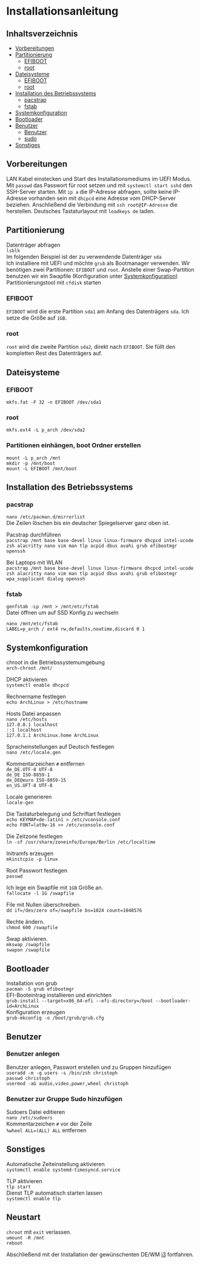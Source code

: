 # Installationsanleitung

## Inhaltsverzeichnis

* [Vorbereitungen](#Vorbereitungen)
* [Partitionierung](#Partitionierung)  
    * [EFIBOOT](#EFIBOOT)  
    * [root](#root)  
* [Dateisysteme](#Dateisysteme)  
    * [EFIBOOT](#EFIBOOT)  
    * [root](#root)
* [Installation des Betriebssystems](#Installation-des-Betriebssystems)  
    * [pacstrap](#pacstrap)  
    * [fstab](#fstab)  
* [Systemkonfiguration](#Systemkonfiguration)
* [Bootloader](#Bootloader)
* [Benutzer](#Benutzer)  
    * [Benutzer](#Benutzer)  
    * [sudo](#Benutzer-zur-Gruppe-Sudo-hinzufügen)  
* [Sonstiges](#Sonstiges)

## Vorbereitungen

LAN Kabel einstecken und Start des Installationsmediums im UEFI Modus.
Mit ```passwd``` das Passwort für root setzen und mit ```systemctl start sshd``` den SSH-Server starten. Mit ```ip a``` die IP-Adresse abfragen, sollte keine IP-Adresse vorhanden sein mit ```dhcpcd``` eine Adresse vom DHCP-Server beziehen. Anschließend die Verbindung mit ```ssh root@IP-Adresse``` die herstellen. Deutsches Tastaturlayout mit ```loadkeys de``` laden.  

## Partitionierung

Datenträger abfragen  
```lsblk```  
Im folgenden Beispiel ist der zu verwendende Datenträger ```sda```  
Ich installiere mit UEFI und möchte ```grub``` als Bootmanager verwenden. Wir benötigen zwei Partitionen: ```EFIBOOT``` und ```root```. Anstelle einer Swap-Partition benutzen wir ein Swapfile (Konfiguration unter [Systemkonfiguration](#Systemkonfiguration))  Partitionierungstool mit ```cfdisk``` starten

### EFIBOOT

```EFIBOOT``` wird die erste Partition ```sda1``` am Anfang des Datenträgers ```sda```. Ich setze die Größe auf ```1GB```.

### root

```root``` wird die zweite Partition ```sda2```, direkt nach ```EFIBOOT```. Sie füllt den kompletten Rest des Datenträgers auf.  

## Dateisysteme

### EFIBOOT

```mkfs.fat -F 32 -n EFIBOOT /dev/sda1```

### root

```mkfs.ext4 -L p_arch /dev/sda2```

### Partitionen einhängen, boot Ordner erstellen

```mount -L p_arch /mnt```  
```mkdir -p /mnt/boot```  
```mount -L EFIBOOT /mnt/boot```  

## Installation des Betriebssystems

### pacstrap

```nano /etc/pacman.d/mirrorlist```  
Die Zeilen löschen bis ein deutscher Spiegelserver ganz oben ist.  

Pacstrap durchführen  
```pacstrap /mnt base base-devel linux linux-firmware dhcpcd intel-ucode zsh alacritty nano vim man tlp acpid dbus avahi grub efibootmgr openssh```  

Bei Laptops mit WLAN  
```pacstrap /mnt base base-devel linux linux-firmware dhcpcd intel-ucode zsh alacritty nano vim man tlp acpid dbus avahi grub efibootmgr wpa_supplicant dialog openssh```  

### fstab

```genfstab -Lp /mnt > /mnt/etc/fstab```  
Datei öffnen um auf SSD Konfig zu wechseln  

```nano /mnt/etc/fstab```  
```LABEL=p_arch / ext4 rw,defaults,noatime,discard 0 1```  

## Systemkonfiguration

chroot in die Betriebssystemumgebung  
```arch-chroot /mnt/```  

DHCP aktivieren  
```systemctl enable dhcpcd```  

Rechnername festlegen  
```echo ArchLinux > /etc/hostname```  

Hosts Datei anpassen  
```nano /etc/hosts```  
```127.0.0.1 localhost```  
```::1 localhost```  
```127.0.1.1 ArchLinux.home ArchLinux```  

Spracheinstellungen auf Deutsch festlegen  
```nano /etc/locale.gen```  

Kommentarzeichen ```#``` entfernen  
```de_DE.UTF-8 UTF-8```  
```de_DE ISO-8859-1```  
```de_DE@euro ISO-8859-15```  
```en_US.UFT-8 UTF-8```  

Locale generieren  
```locale-gen```  

Die Tastaturbelegung und Schriftart festlegen  
```echo KEYMAP=de-latin1 > /etc/vconsole.conf```  
```echo FONT=lat9w-16 >> /etc/vconsole.conf```  

Die Zeitzone festlegen  
```ln -sf /usr/share/zoneinfo/Europe/Berlin /etc/localtime```  

Initramfs erzeugen  
```mkinitcpio -p linux```  

Root Passwort festlegen  
```passwd```  

Ich lege ein Swapfile mit ```1GB``` Größe an.  
```fallocate -l 1G /swapfile```  

File mit Nullen überschreiben.  
```dd if=/dev/zero of=/swapfile bs=1024 count=1048576```  

Rechte ändern.  
```chmod 600 /swapfile```  

Swap aktivieren.  
```mkswap /swapfile```  
```swapon /swapfile```

## Bootloader

Installation von grub  
```pacman -S grub efibootmgr```  
EFI-Booteintrag installieren und einrichten  
```grub-install --target=x86_64-efi --efi-directory=/boot --bootloader-id=ArchLinux```  
Konfiguration erzeugen  
```grub-mkconfig -o /boot/grub/grub.cfg```  

## Benutzer

### Benutzer anlegen

Benutzer anlegen, Passwort erstellen und zu Gruppen hinzufügen  
```useradd -m -g users -s /bin/zsh christoph```  
```passwd christoph```  
```usermod -aG audio,video,power,wheel christoph```  

### Benutzer zur Gruppe Sudo hinzufügen

Sudoers Datei editieren  
```nano /etc/sudoers```  
Kommentarzeichen ```#``` vor der Zeile  
```%wheel ALL=(ALL) ALL``` entfernen

## Sonstiges

Automatische Zeiteinstellung aktivieren  
```systemctl enable systemd-timesyncd.service```  

TLP aktivieren  
```tlp start```  
Dienst TLP automatisch starten lassen  
```systemctl enable tlp```  

## Neustart

```chroot``` mit ```exit``` verlassen.  
```umount -R /mnt```  
```reboot```

Abschließend mit der Installation der gewünschenten DE/WM [i3](https://github.com/ckord/ArchLinux/blob/master/i3.md) fortfahren.
